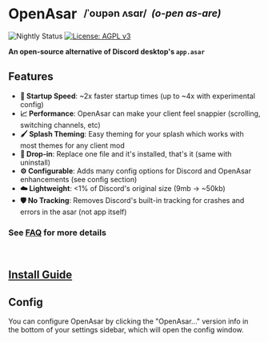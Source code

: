 # OpenAsar &nbsp;<sup><sub>/ˈoʊpən ʌsɑr/ &nbsp;*(o-pen as-are)*</sup></sub>
![Nightly Status](https://github.com/GooseMod/OpenAsar/actions/workflows/nightly.yml/badge.svg) [![License: AGPL v3](https://img.shields.io/badge/License-AGPL_v3-blue.svg)]([https://choosealicense.com/licenses/agpl/l](https://choosealicense.com/licenses/agpl-3.0/))

**An open-source alternative of Discord desktop's `app.asar`**

## Features
- **:rocket: Startup Speed**: ~2x faster startup times (up to ~4x with experimental config)
- **:chart_with_upwards_trend: Performance**: OpenAsar can make your client feel snappier (scrolling, switching channels, etc)
- **:paintbrush: Splash Theming**: Easy theming for your splash which works with most themes for any client mod
- **:electric_plug: Drop-in**: Replace one file and it's installed, that's it (same with uninstall)
- **:gear: Configurable**: Adds many config options for Discord and OpenAsar enhancements (see config section)
- **:cloud: Lightweight**: <1% of Discord's original size (9mb -> ~50kb)
- **:shield: No Tracking**: Removes Discord's built-in tracking for crashes and errors in the asar (not app itself)

### See [FAQ](faq.md) for more details

<br>

## [Install Guide](https://github.com/GooseMod/OpenAsar/wiki/Install-Guide)


## Config
You can configure OpenAsar by clicking the "OpenAsar..." version info in the bottom of your settings sidebar, which will open the config window.

